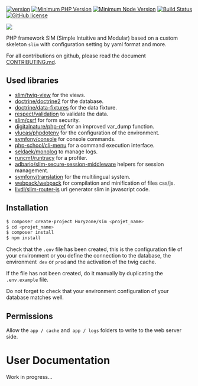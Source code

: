 [![version](https://img.shields.io/badge/Version-1.0.0--rc.2-brightgreen.svg)](https://github.com/Horyzone/sim/releases/tag/1.0.0-rc.2)
[![Minimum PHP Version](https://img.shields.io/badge/php-%3E%3D%207.1.3-8892BF.svg)](https://php.net/)
[![Minimum Node Version](https://img.shields.io/badge/node-%3E%3D%206.11.5-brightgreen.svg)](https://nodejs.org/en/)
[![Build Status](https://travis-ci.org/Horyzone/sim.svg?branch=master)](https://travis-ci.org/Horyzone/sim)
[![GitHub license](https://img.shields.io/badge/License-MIT-blue.svg)](https://github.com/Horyzone/sim/blob/master/LICENSE)

![](https://miroir.horyzone.fr/upload/logo-sim-transparent-200px.png)

PHP framework SIM (Simple Intuitive and Modular) based on a custom skeleton `slim` with configuration setting by yaml format and more.

For all contributions on github, please read the document [CONTRIBUTING.md](https://github.com/Horyzone/sim/blob/master/.github/CONTRIBUTING.md).


## Used libraries

- [slim/twig-view](https://github.com/slimphp/Twig-View) for the views.
- [doctrine/doctrine2](https://github.com/doctrine/doctrine2) for the database.
- [doctrine/data-fixtures](https://github.com/doctrine/data-fixtures) for the data fixture.
- [respect/validation](https://github.com/Respect/Validation) to validate the data.
- [slim/csrf](https://github.com/slimphp/Slim-Csrf) for form security.
- [digitalnature/php-ref](https://github.com/digitalnature/php-ref) for an improved var_dump function.
- [vlucas/phpdotenv](https://github.com/vlucas/phpdotenv) for the configuration of the environment.
- [symfony/console](https://github.com/symfony/console) for console commands.
- [php-school/cli-menu](https://github.com/php-school/cli-menu) for a command execution interface.
- [seldaek/monolog](https://github.com/Seldaek/monolog) to manage logs.
- [runcmf/runtracy](https://github.com/runcmf/runtracy) for a profiler.
- [adbario/slim-secure-session-middleware](https://github.com/adbario/slim-secure-session-middleware) helpers for session management.
- [symfony/translation](https://github.com/symfony/translation) for the multilingual system.
- [webpack/webpack](https://github.com/webpack/webpack) for compilation and minification of files css/js.
- [llvdl/slim-router-js](https://github.com/llvdl/slim-router-js) url generator slim in javascript code.


## Installation

```bash
$ composer create-project Horyzone/sim <projet_name>
$ cd <projet_name>
$ composer install
$ npm install
```
Check that the `.env` file has been created, this is the configuration file of your environment or you define the connection to the database, the environment` dev` or `prod` and the activation of the twig cache.

If the file has not been created, do it manually by duplicating the `.env.example` file.

Do not forget to check that your environment configuration of your database matches well.


## Permissions

Allow the `app / cache` and` app / logs` folders to write to the web server side.


# User Documentation

Work in progress...
